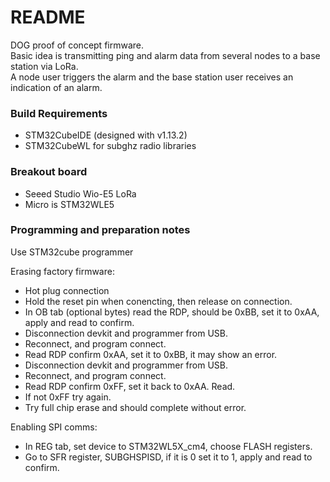 # README #

DOG proof of concept firmware.  
Basic idea is transmitting ping and alarm data from several nodes to a base station via LoRa.  
A node user triggers the alarm and the base station user receives an indication of an alarm.

### Build Requirements ###

* STM32CubeIDE (designed with v1.13.2)
* STM32CubeWL for subghz radio libraries

### Breakout board ###
* Seeed Studio Wio-E5 LoRa
* Micro is STM32WLE5

### Programming and preparation notes ###
Use STM32cube programmer  

Erasing factory firmware:  
* Hot plug connection
* Hold the reset pin when conencting, then release on connection.
* In OB tab (optional bytes) read the RDP, should be 0xBB, set it to 0xAA, apply and read to confirm.
* Disconnection devkit and programmer from USB.
* Reconnect, and program connect.
* Read RDP confirm 0xAA, set it to 0xBB, it may show an error.
* Disconnection devkit and programmer from USB.
* Reconnect, and program connect.
* Read RDP confirm 0xFF, set it back to 0xAA. Read. 
* If not 0xFF try again.
* Try full chip erase and should complete without error.

Enabling SPI comms:  
* In REG tab, set device to STM32WL5X_cm4, choose FLASH registers.
* Go to SFR register, SUBGHSPISD, if it is 0 set it to 1, apply and read to confirm.
